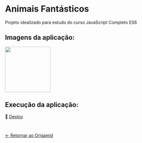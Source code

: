 # Animais Fantásticos

Projeto idealizado para estudo do curso JavaScript Completo ES6

## Imagens da aplicação:
<div align="left">
 <img src="https://i.imgur.com/ceYxaRL.png" height="150" />
</div>

<!-- ## Projeto da aplicação:
📌 [Figma]() -->

## Execução da aplicação:
📌 [Deploy](https://origamid-animais-fantasticos.vercel.app/)

 <br>
 
[<- Retornar ao Origamid](https://github.com/GilvanPOliveira/Origamid)



